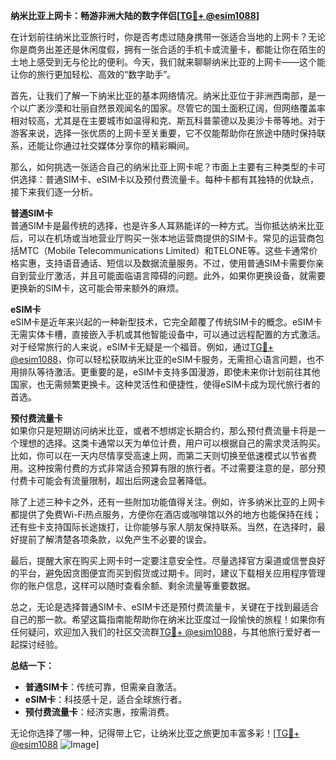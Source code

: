 **纳米比亚上网卡：畅游非洲大陆的数字伴侣[[TG💪+ @esim1088](https://t.me/s/esim1088)]**

在计划前往纳米比亚旅行时，你是否考虑过随身携带一张适合当地的上网卡？无论你是商务出差还是休闲度假，拥有一张合适的手机卡或流量卡，都能让你在陌生的土地上感受到无与伦比的便利。今天，我们就来聊聊纳米比亚的上网卡——这个能让你的旅行更加轻松、高效的“数字助手”。

首先，让我们了解一下纳米比亚的基本网络情况。纳米比亚位于非洲西南部，是一个以广袤沙漠和壮丽自然景观闻名的国家。尽管它的国土面积辽阔，但网络覆盖率相对较高，尤其是在主要城市如温得和克、斯瓦科普蒙德以及奥沙卡蒂等地。对于游客来说，选择一张优质的上网卡至关重要，它不仅能帮助你在旅途中随时保持联系，还能让你通过社交媒体分享你的精彩瞬间。

那么，如何挑选一张适合自己的纳米比亚上网卡呢？市面上主要有三种类型的卡可供选择：普通SIM卡、eSIM卡以及预付费流量卡。每种卡都有其独特的优缺点，接下来我们逐一分析。

**普通SIM卡**  
普通SIM卡是最传统的选择，也是许多人耳熟能详的一种方式。当你抵达纳米比亚后，可以在机场或当地营业厅购买一张本地运营商提供的SIM卡。常见的运营商包括MTC（Mobile Telecommunications Limited）和TELONE等。这些卡通常价格实惠，支持语音通话、短信以及数据流量服务。不过，使用普通SIM卡需要你亲自到营业厅激活，并且可能面临语言障碍的问题。此外，如果你更换设备，就需要更换新的SIM卡，这可能会带来额外的麻烦。

**eSIM卡**  
eSIM卡是近年来兴起的一种新型技术，它完全颠覆了传统SIM卡的概念。eSIM卡无需实体卡槽，直接嵌入手机或其他智能设备中，可以通过远程配置的方式激活。对于经常旅行的人来说，eSIM卡无疑是一个福音。例如，通过[TG💪+ @esim1088](https://t.me/s/esim1088)，你可以轻松获取纳米比亚的eSIM卡服务，无需担心语言问题，也不用排队等待激活。更重要的是，eSIM卡支持多国漫游，即使未来你计划前往其他国家，也无需频繁更换卡。这种灵活性和便捷性，使得eSIM卡成为现代旅行者的首选。

**预付费流量卡**  
如果你只是短期访问纳米比亚，或者不想绑定长期合约，那么预付费流量卡将是一个理想的选择。这类卡通常以天为单位计费，用户可以根据自己的需求灵活购买。比如，你可以在一天内尽情享受高速上网，而第二天则切换至低速模式以节省费用。这种按需付费的方式非常适合预算有限的旅行者。不过需要注意的是，部分预付费卡可能会有流量限制，超出后网速会显著降低。

除了上述三种卡之外，还有一些附加功能值得关注。例如，许多纳米比亚的上网卡都提供了免费Wi-Fi热点服务，方便你在酒店或咖啡馆以外的地方也能保持在线；还有些卡支持国际长途拨打，让你能够与家人朋友保持联系。当然，在选择时，最好提前了解清楚各项条款，以免产生不必要的误会。

最后，提醒大家在购买上网卡时一定要注意安全性。尽量选择官方渠道或信誉良好的平台，避免因贪图便宜而买到假货或过期卡。同时，建议下载相关应用程序管理你的账户信息，这样可以随时查看余额、剩余流量等重要数据。

总之，无论是选择普通SIM卡、eSIM卡还是预付费流量卡，关键在于找到最适合自己的那一款。希望这篇指南能帮助你在纳米比亚度过一段愉快的旅程！如果你有任何疑问，欢迎加入我们的社区交流群[TG💪+ @esim1088](https://t.me/s/esim1088)，与其他旅行爱好者一起探讨经验。

**总结一下：**
- **普通SIM卡**：传统可靠，但需亲自激活。
- **eSIM卡**：科技感十足，适合全球旅行者。
- **预付费流量卡**：经济实惠，按需消费。

无论你选择了哪一种，记得带上它，让纳米比亚之旅更加丰富多彩！[[TG💪+ @esim1088](https://t.me/s/esim1088) ![Image](https://i.postimg.cc/4NQfJmqS/Snipaste-2025-05-13-00-14-12.png)]